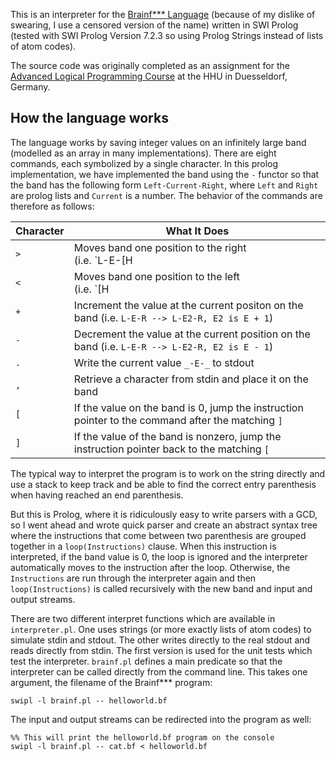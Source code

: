 This is an interpreter for the [Brainf*** Language](https://en.wikipedia.org/wiki/Brainfuck) (because of my dislike of swearing, I use a censored version of the name) written in SWI Prolog (tested with SWI Prolog Version 7.2.3 so using Prolog Strings instead of lists of atom codes). 

The source code was originally completed as an assignment for the [Advanced Logical Programming Course](http://stups.hhu.de/w/Logische_Programmierung_2,_SoSe_15) at the HHU in Duesseldorf, Germany.

## How the language works

The language works by saving integer values on an infinitely large band (modelled as an array in many implementations). There are eight commands, each symbolized by a single character. In this prolog implementation, we have implemented the band using the `-` functor so that the band has the following form `Left-Current-Right`, where `Left` and `Right` are prolog lists and `Current` is a number. The behavior of the commands are therefore as follows:

| **Character** | **What It Does**                     |
| ------------- | ------------------------------------ |
| `>`           | Moves band one position to the right<br> (i.e. `L-E-[H|T] --> [E|L]-H-T`, or `L-E-[] --> [E|L]-0-[]` if no space to the right exists yet) |
| `<`           | Moves band one position to the left<br> (i.e. `[H|T]-E-R --> T-E-[H|R]`, or `[]-E-R --> []-0-[E|R]` if no space to the left exists yet) |
| `+`           | Increment the value at the current positon on the band (i.e. `L-E-R --> L-E2-R, E2 is E + 1`) |
| `-`           | Decrement the value at the current position on the band (i.e. `L-E-R --> L-E2-R, E2 is E - 1`) |
| `.`           | Write the current value `_-E-_` to stdout |
| `,`           | Retrieve a character from stdin and place it on the band |
| `[`           | If the value on the band is 0, jump the instruction pointer to the command after the matching `]` |
| `]`           | If the value of the band is nonzero, jump the instruction pointer back to the matching `[` |

The typical way to interpret the program is to work on the string directly and use a stack to keep track and be able to find the correct entry parenthesis when having reached an end parenthesis.

But this is Prolog, where it is ridiculously easy to write parsers with a GCD, so I went ahead and wrote quick parser and create an abstract syntax tree where the instructions that come between two parenthesis are grouped together in a `loop(Instructions)` clause. When this instruction is interpreted, if the band value is 0, the loop is ignored and the interpreter automatically moves to the instruction after the loop. Otherwise, the `Instructions` are run through the interpreter again and then `loop(Instructions)` is called recursively with the new band and input and output streams.

There are two different interpret functions which are available in `interpreter.pl`. One uses strings (or more exactly lists of atom codes) to simulate stdin and stdout. The other writes directly to the real stdout and reads directly from stdin. The first version is used for the unit tests which test the interpreter. `brainf.pl` defines a main predicate so that the interpreter can be called directly from the command line. This takes one argument, the filename of the Brainf*** program:

	swipl -l brainf.pl -- helloworld.bf
	
The input and output streams can be redirected into the program as well:

	%% This will print the helloworld.bf program on the console
	swipl -l brainf.pl -- cat.bf < helloworld.bf
	
